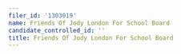 ```yaml
---
filer_id: '1303019'
name: Friends Of Jody London For School Board
candidate_controlled_id: ''
title: Friends Of Jody London For School Board
---
```

